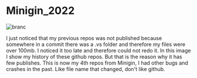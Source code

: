 # Minigin_2022
![branc](https://user-images.githubusercontent.com/70661716/172157097-8077f89a-8663-457e-a296-635bf00462e3.png)

I just noticed that my previous repos was not published because somewhere in a commit there was a .vs folder and therefore my files were over 100mb. I noticed it too late and therefore could not redo it. In this image I show my history of these github repos. But that is the reason why it has few publishes. This is now my 4th repos from Minigin, I had other bugs and crashes in the past. Like file name that changed, don't like github.
